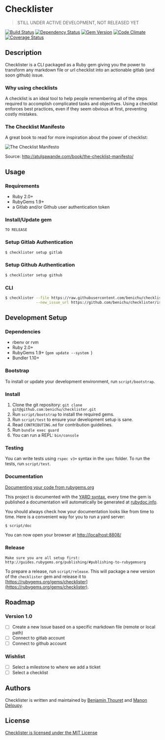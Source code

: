 # Checklister

> STILL UNDER ACTIVE DEVELOPMENT, NOT RELEASED YET

[![Build Status](https://travis-ci.org/benichu/checklister.svg)](https://travis-ci.org/benichu/checklister)
[![Dependency Status](https://gemnasium.com/benichu/checklister.svg)](https://gemnasium.com/benichu/checklister)
[![Gem Version](https://badge.fury.io/rb/checklister.svg)](http://badge.fury.io/rb/checklister)
[![Code Climate](https://codeclimate.com/github/benichu/checklister/badges/gpa.svg)](https://codeclimate.com/github/benichu/checklister)
[![Coverage Status](https://coveralls.io/repos/benichu/checklister/badge.svg?branch=master&service=github)](https://coveralls.io/github/benichu/checklister?branch=master)

## Description

Checklister is a CLI packaged as a Ruby gem giving you the power to transform any markdown file or url checklist into an actionable gitlab (and soon github) issue.

### Why using checklists

A checklist is an ideal tool to help people remembering all of the steps required to accomplish complicated tasks and objectives.
Using a checklist enforces best practices, even if they seem obvious at first, preventing costly mistakes.

### The Checklist Manifesto

A great book to read for more inspiration about the power of checklist:

![The Checklist Manifesto](http://atulgawande.com/wp-content/uploads/2013/11/71CwWiCJhuL-319x479.jpg)

Source: http://atulgawande.com/book/the-checklist-manifesto/

## Usage

### Requirements

* Ruby 2.0+
* RubyGems 1.9+
* a Gitlab and/or Github user authentication token

### Install/Update gem

    TO RELEASE

### Setup Gitlab Authentication

```bash
$ checklister setup gitlab
```

### Setup Github Authentication

```bash
$ checklister setup github
```

### CLI

```bash
$ checklister --file https://raw.githubusercontent.com/benichu/checklister/master/examples/simple-checklist.md \
              --new_issue_url https://github.com/benichu/checklister/issues
```

## Development Setup

### Dependencies

* rbenv or rvm
* Ruby 2.0+
* RubyGems 1.9+ (`gem update --system `)
* Bundler 1.10+

### Bootstrap

To install or update your development environment, run `script/bootstrap`.

### Install

1. Clone the git repository: `git clone git@github.com:benichu/checklister.git`
2. Run `script/bootstrap` to install the required gems.
3. Run `script/test` to ensure your development setup is sane.
5. Read `CONTRIBUTING.md` for contribution guidelines.
6. Run `bundle exec guard`
7. You can run a REPL: `bin/console`

### Testing

You can write tests using `rspec v3+` syntax in the `spec` folder. To run the tests, run `script/test`.

### Documentation

[Documenting your code from rubygems.org](http://guides.rubygems.org/make-your-own-gem/#documenting-your-code)

This project is documented with the [YARD syntax](http://www.rubydoc.info/gems/yard/file/docs/GettingStarted.md),
every time the gem is published a documentation will automatically be generated at [rubydoc.info](http://www.rubydoc.info/gems/checklister).

You should always check how your documentation looks like from time to time.
Here is a convenient way for you to run a yard server:

```bash
$ script/doc
```

You can now open your browser at [http://localhost:8808/](http://localhost:8808/)

### Release

    Make sure you are all setup first: http://guides.rubygems.org/publishing/#publishing-to-rubygemsorg

To prepare a release, run `script/release`. This will package a new version of the `checklister` gem and release it to [https://rubygems.org/gems/checklister](https://rubygems.org/gems/checklister).

## Roadmap

### Version 1.0

- [ ] Create a new Issue based on a specific markdown file (remote or local path)
- [ ] Connect to gitlab account
- [ ] Connect to github account

### Wishlist

- [ ] Select a milestone to where we add a ticket
- [ ] Select a checklist

## Authors

Checklister is written and maintained by [Benjamin Thouret](https://github.com/benichu) and [Manon Deloupy](https://github.com/mdeloupy).

## License

[Checklister is licensed under the MIT License](LICENSE)
